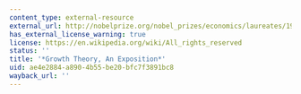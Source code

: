 ```yaml
---
content_type: external-resource
external_url: http://nobelprize.org/nobel_prizes/economics/laureates/1987/solow-lecture.html
has_external_license_warning: true
license: https://en.wikipedia.org/wiki/All_rights_reserved
status: ''
title: '*Growth Theory, An Exposition*'
uid: ae4e2884-a890-4b55-be20-bfc7f3891bc8
wayback_url: ''
---
```

